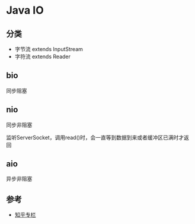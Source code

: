 # Java IO

## 分类

- 字节流 extends InputStream
- 字符流 extends Reader

## bio

同步阻塞

## nio

同步非阻塞

监听ServerSocket，调用read()时，会一直等到数据到来或者缓冲区已满时才返回

## aio

异步非阻塞

## 参考

- [知乎专栏](https://zhuanlan.zhihu.com/p/35066927)